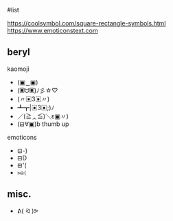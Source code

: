 #list

https://coolsymbol.com/square-rectangle-symbols.html
https://www.emoticonstext.com
## beryl
kaomoji
- (▣‿▣)
- (▣ᗢ▣)ﾉ彡☆♡
- (〃▣3▣〃)
- ┻┳|▣3▣;)ﾉ
- ／(≧ᆺ≦)＼ε▣〃)
- (⊟∀▣)b thumb up

emoticons
- ⊟-)
- ⊟D
- ⊟'(
- `>⊟(`

## misc.
- ᕕ( ᐛ )ᕗ